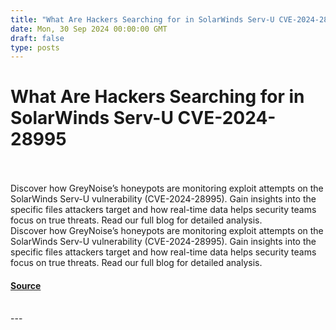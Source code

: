 ```yaml
---
title: "What Are Hackers Searching for in SolarWinds Serv-U CVE-2024-28995"
date: Mon, 30 Sep 2024 00:00:00 GMT
draft: false
type: posts
---
```

# What Are Hackers Searching for in SolarWinds Serv-U CVE-2024-28995

<br/>

<br/>
Discover how GreyNoise’s honeypots are monitoring exploit attempts on the SolarWinds Serv-U vulnerability (CVE-2024-28995). Gain insights into the specific files attackers target and how real-time data helps security teams focus on true threats. Read our full blog for detailed analysis.
<br/>
Discover how GreyNoise’s honeypots are monitoring exploit attempts on the SolarWinds Serv-U vulnerability (CVE-2024-28995). Gain insights into the specific files attackers target and how real-time data helps security teams focus on true threats. Read our full blog for detailed analysis.

#### [Source](https://www.greynoise.io/blog/what-are-hackers-searching-for-in-solarwinds-serv-u-cve-2024-28995)

<br/>
---
